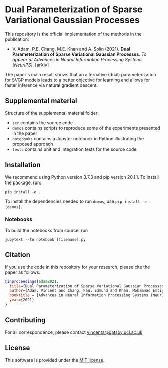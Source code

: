 # Dual Parameterization of Sparse Variational Gaussian Processes

This repository is the official implementation of the methods in the publication:

* V. Adam, P.E. Chang, M.E. Khan and A. Solin (2021). **Dual Parameterization of Sparse Variational Gaussian Processes**. *To appear at Advances in Neural Information Processing Systems (NeurIPS)*. [[arXiv]](https://arxiv.org/abs/XXXX.XXXX)


The paper's main result shows that an alternative (dual) parameterization for SVGP models leads to a better objective for learning and allows for faster inference via natural gradient descent.

## Supplemental material
Structure of the supplemental material folder:

* `scr` contains the source code
* `demos` contains scripts to reproduce some of the experiments presented in the paper  
* `notebooks` contains a Jupyter notebook in Python illustrating the proposed approach
* `tests` contains unit and integration tests for the source code

## Installation

We recommend using Python version 3.7.3 and pip version 20.1.1.
To install the package, run:

```
pip install -e .
```
To install the dependencies needed to run `demos`, use `pip install -e .[demos]`.

### Notebooks

To build the notebooks from source, run
```
jupytext --to notebook [filename].py
```


## Citation
If you use the code in this repository for your research, please cite the paper as follows:
```bibtex
@inproceedings{adam2021,
  title={Dual Parameterization of Sparse Variational Gaussian Processes},
  author={Adam, Vincent and Chang, Paul Edmund and Khan, Mohammad Emtiyaz and Solin, Arno},
  booktitle = {Advances in Neural Information Processing Systems (NeurIPS)},
  year={2021}
}
```

## Contributing

For all correspondence, please contact vincenta@gatsby.ucl.ac.uk.

## License

This software is provided under the [MIT license](LICENSE).






